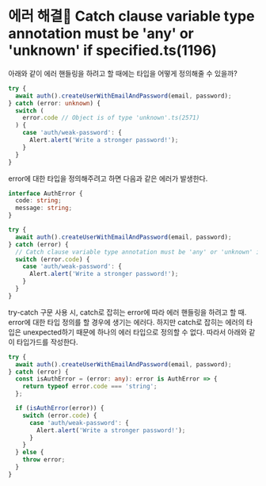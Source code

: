 # 에러 해결🔑 Catch clause variable type annotation must be 'any' or 'unknown' if specified.ts(1196)

아래와 같이 에러 핸들링을 하려고 할 때에는 타입을 어떻게 정의해줄 수 있을까?

```ts
try {
  await auth().createUserWithEmailAndPassword(email, password);
} catch (error: unknown) {
  switch (
    error.code // Object is of type 'unknown'.ts(2571)
  ) {
    case 'auth/weak-password': {
      Alert.alert('Write a stronger password!');
    }
  }
}
```

error에 대한 타입을 정의해주려고 하면 다음과 같은 에러가 발생한다.

```ts
interface AuthError {
  code: string;
  message: string;
}

try {
  await auth().createUserWithEmailAndPassword(email, password);
} catch (error) {
  // Catch clause variable type annotation must be 'any' or 'unknown' if specified.ts(1196)
  switch (error.code) {
    case 'auth/weak-password': {
      Alert.alert('Write a stronger password!');
    }
  }
}
```

try-catch 구문 사용 시, catch로 잡히는 error에 따라 에러 핸들링을 하려고 할 때.
error에 대한 타입 정의를 할 경우에 생기는 에러다.
하지만 catch로 잡히는 에러의 타입은 unexpected하기 때문에 하나의 에러 타입으로 정의할 수 없다.
따라서 아래와 같이 타입가드를 작성한다.

```ts
try {
  await auth().createUserWithEmailAndPassword(email, password);
} catch (error) {
  const isAuthError = (error: any): error is AuthError => {
    return typeof error.code === 'string';
  };

  if (isAuthError(error)) {
    switch (error.code) {
      case 'auth/weak-password': {
        Alert.alert('Write a stronger password!');
      }
    }
  } else {
    throw error;
  }
}
```
